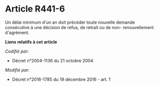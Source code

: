 # Article R441-6

Un délai minimum d'un an doit précéder toute nouvelle demande consécutive à une décision de refus, de retrait ou de non-
renouvellement d'agrément.

**Liens relatifs à cet article**

_Codifié par_:

  - Décret n°2004-1136 du 21 octobre 2004

_Modifié par_:

  - Décret n°2016-1785 du 19 décembre 2016 - art. 1
